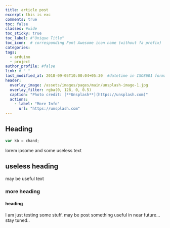 ```yaml
---
title: article post
excerpt: this is exc
comments: true
toc: false
classes: #wide
toc_sticky: true
toc_label: #"Unique Title"
toc_icon:  # corresponding Font Awesome icon name (without fa prefix)
categories:
tags:
  - arduino
  - project
author_profile: #false
link: # " "
last_modified_at: 2018-09-05T10:00:04+05:30  #datetime in ISO8601 format
header:
  overlay_image: /assets/images/pages/main/unsplash-image-1.jpg
  overlay_filter: rgba(0, 128, 0, 0.5)
  caption: "Photo credit: [**Unsplash**](https://unsplash.com)"
  actions:
    - label: "More Info"
      url: "https://unsplash.com"
---
```



## Heading 

```javascript
var kb = chand;
```

lorem ipsome and some useless text

## useless heading

may be useful text

### more heading

#### heading
I am just testing some stuff.
may be post something useful in near future...
stay tuned..

